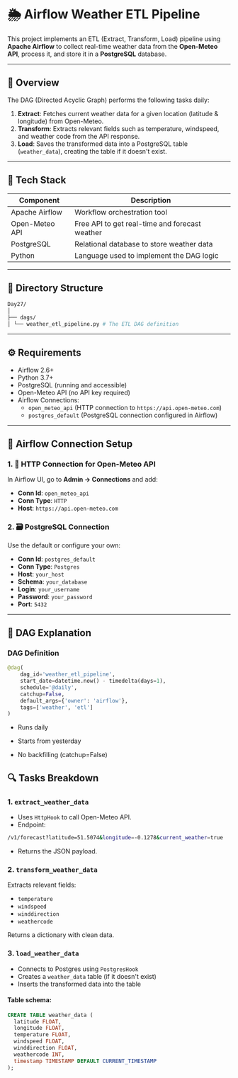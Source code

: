 # 🌦️ Airflow Weather ETL Pipeline

This project implements an ETL (Extract, Transform, Load) pipeline using **Apache Airflow** to collect real-time weather data from the **Open-Meteo API**, process it, and store it in a **PostgreSQL** database.

---

## 📌 Overview

The DAG (Directed Acyclic Graph) performs the following tasks daily:

1. **Extract**: Fetches current weather data for a given location (latitude & longitude) from Open-Meteo.
2. **Transform**: Extracts relevant fields such as temperature, windspeed, and weather code from the API response.
3. **Load**: Saves the transformed data into a PostgreSQL table (`weather_data`), creating the table if it doesn't exist.

---

## 🧱 Tech Stack

| Component       | Description                                      |
|----------------|--------------------------------------------------|
| Apache Airflow | Workflow orchestration tool                     |
| Open-Meteo API | Free API to get real-time and forecast weather  |
| PostgreSQL     | Relational database to store weather data       |
| Python         | Language used to implement the DAG logic        |

---

## 📂 Directory Structure

```bash
Day27/
│
├── dags/
│ └── weather_etl_pipeline.py # The ETL DAG definition
```

---

## ⚙️ Requirements

- Airflow 2.6+
- Python 3.7+
- PostgreSQL (running and accessible)
- Open-Meteo API (no API key required)
- Airflow Connections:
  - `open_meteo_api` (HTTP connection to `https://api.open-meteo.com`)
  - `postgres_default` (PostgreSQL connection configured in Airflow)

---

## 🔌 Airflow Connection Setup

### 1. 📡 HTTP Connection for Open-Meteo API

In Airflow UI, go to **Admin → Connections** and add:

- **Conn Id**: `open_meteo_api`
- **Conn Type**: `HTTP`
- **Host**: `https://api.open-meteo.com`

### 2. 🗃️ PostgreSQL Connection

Use the default or configure your own:

- **Conn Id**: `postgres_default`
- **Conn Type**: `Postgres`
- **Host**: `your_host`
- **Schema**: `your_database`
- **Login**: `your_username`
- **Password**: `your_password`
- **Port**: `5432`

---

## 🧠 DAG Explanation

### DAG Definition

```python
@dag(
    dag_id='weather_etl_pipeline',
    start_date=datetime.now() - timedelta(days=1),
    schedule='@daily',
    catchup=False,
    default_args={'owner': 'airflow'},
    tags=['weather', 'etl']
)
```
- Runs daily

- Starts from yesterday

- No backfilling (catchup=False)

## 🔍 Tasks Breakdown

### 1. `extract_weather_data`

- Uses `HttpHook` to call Open-Meteo API.
- Endpoint:  
```bash
/v1/forecast?latitude=51.5074&longitude=-0.1278&current_weather=true
```
- Returns the JSON payload.

### 2. `transform_weather_data`

Extracts relevant fields:

- `temperature`
- `windspeed`
- `winddirection`
- `weathercode`

Returns a dictionary with clean data.

### 3. `load_weather_data`

- Connects to Postgres using `PostgresHook`
- Creates a `weather_data` table (if it doesn't exist)
- Inserts the transformed data into the table

#### Table schema:

```sql
CREATE TABLE weather_data (
  latitude FLOAT,
  longitude FLOAT,
  temperature FLOAT,
  windspeed FLOAT,
  winddirection FLOAT,
  weathercode INT,
  timestamp TIMESTAMP DEFAULT CURRENT_TIMESTAMP
);
```